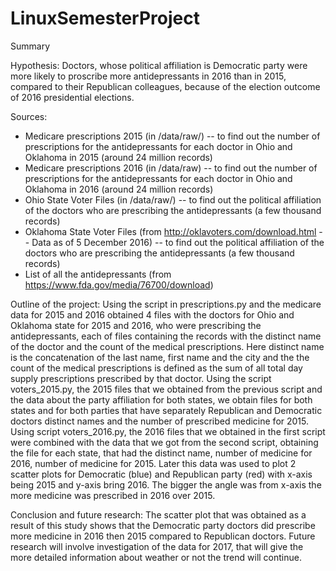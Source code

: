 # LinuxSemesterProject

Summary

Hypothesis: Doctors, whose political affiliation is Democratic party were more likely to proscribe more antidepressants in 2016 than in 2015, compared to their Republican colleagues, because of the election outcome of 2016 presidential elections. 


Sources: 
* Medicare prescriptions 2015 (in /data/raw/) -- to find out the number of prescriptions for the antidepressants for each doctor in Ohio and Oklahoma in 2015 (around 24 million records)
*	Medicare prescriptions 2016 (in /data/raw) -- to find out the number of prescriptions for the antidepressants for each doctor in Ohio and Oklahoma in 2016 (around 24 million records)
*	Ohio State Voter Files (in /data/raw/) -- to find out the political affiliation of the doctors who are prescribing the antidepressants (a few thousand records)
* Oklahoma State Voter Files (from http://oklavoters.com/download.html --  Data as of 5 December 2016) -- to find out the political affiliation of the doctors  who are prescribing the antidepressants (a few thousand records)
* List of all the antidepressants (from https://www.fda.gov/media/76700/download)


Outline of the project:
Using the script in prescriptions.py and the medicare data for 2015 and 2016 obtained 4 files with the doctors for Ohio and Oklahoma state for 2015 and 2016, who were prescribing the antidepressants, each of files containing the records with the distinct name of the doctor and the count of the medical prescriptions. Here distinct name is the concatenation of the last name, first name and the city and the  the count of the medical prescriptions is defined as the sum of all total day supply prescriptions prescribed by that doctor. Using the script voters_2015.py, the 2015 files that we obtained from the previous script and the data about the party affiliation for both states, we obtain files for both states and for both parties that have separately Republican and Democratic doctors distinct names and the number of prescribed medicine for 2015. Using script voters_2016.py, the 2016 files that we obtained in the first script were combined with the data that we got from the second script, obtaining the file for each state, that had the distinct name, number of medicine for 2016, number of medicine for 2015. Later this data was used to plot 2 scatter plots for Democratic (blue) and Republican party (red) with x-axis being 2015 and y-axis bring 2016. The bigger the angle was from x-axis the more medicine was prescribed in 2016 over  2015.

Conclusion and future research: 
The scatter plot that was obtained as a result of this study shows that the Democratic party doctors did prescribe more medicine in 2016 then 2015 compared to Republican doctors. Future research will involve investigation of the  data for 2017, that will give the more detailed information about weather or not the trend will continue.  



